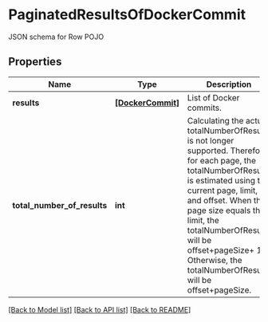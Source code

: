 # PaginatedResultsOfDockerCommit

JSON schema for Row POJO
## Properties
Name | Type | Description | Notes
------------ | ------------- | ------------- | -------------
**results** | [**[DockerCommit]**](DockerCommit.md) | List of Docker commits. | [optional] 
**total_number_of_results** | **int** | Calculating the actual totalNumberOfResults is not longer supported. Therefore, for each page, the totalNumberOfResults is estimated using the current page, limit, and offset. When the page size equals the limit, the totalNumberOfResults will be offset+pageSize+ 1. Otherwise, the totalNumberOfResults will be offset+pageSize.  | [optional] 

[[Back to Model list]](../README.md#documentation-for-models) [[Back to API list]](../README.md#documentation-for-api-endpoints) [[Back to README]](../README.md)


